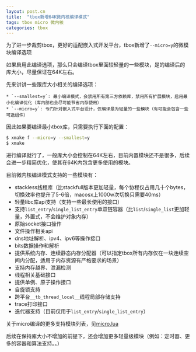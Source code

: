 ```yaml
---
layout: post.cn
title:  "tbox新增64K微内核编译模式"
tags: tbox micro 微内核 
categories: tbox
---
```


为了进一步裁剪tbox，更好的适配嵌入式开发平台，tbox新增了`--micro=y`的微模块编译选项

如果启用此编译选项，那么只会编译tbox里面较轻量的一些模块，是的编译后的库大小，尽量保证在64K左右。

先来讲讲一些跟库大小相关的编译选项：

```
* `--smallest=y`: 最小编译模式，会禁用所有第三方依赖库，禁用所有扩展模块，启用最小化编译优化（库内部也会尽可能节省内存使用）
* `--micro=y`: 专门针对嵌入式平台设计，仅编译最为轻量的一些模块（有可能会包含一些可选组件）
```

因此如果要编译最小tbox库，只需要执行下面的配置：

``` bash
$ xmake f --micro=y --smallest=y 
$ xmake
```

进行编译就行了，一般库大小会控制在64K左右，目前内置模块还不是很多，后续会进一步精简优化，使其在64K内包含更多使用的模块。

目前微内核编译模式支持的一些模块有：

* stackless线程库（比stackfull版本更加轻量，每个协程仅占用几十个bytes，切换效率也提升了5-6倍，macosx上1000w次切换只需要40ms）
* 轻量libc库api支持（支持一些最长使用的接口）
* 支持`list_entry`/`single_list_entry`单双链容器（比`list`/`single_list`更加轻量，外置式，不会维护对象内存）
* 原始socket接口操作
* 文件操作相关api
* dns地址解析、ipv4、ipv6等操作接口
* bits数据操作和解析
* 提供系统内存、连续静态内存分配器（可以指定tbox所有内存仅在一块连续空间内分配，适用于内存资源有严格要求的场景）
* 支持内存越界、泄漏检测
* 线程相关基础接口
* 提供单例、原子操作接口
* 自旋锁支持
* 跨平台`__tb_thread_local__`线程局部存储支持
* trace打印接口
* 迭代器支持（目前仅用于`list_entry`/`single_list_entry`）

关于micro编译的更多支持模块列表，见[micro.lua](https://github.com/waruqi/tbox/blob/master/src/tbox/micro.lua)

后续在保持库大小不增加的前提下，还会增加更多轻量级模块（例如：定时器、更多的容器和算法支持。。）
